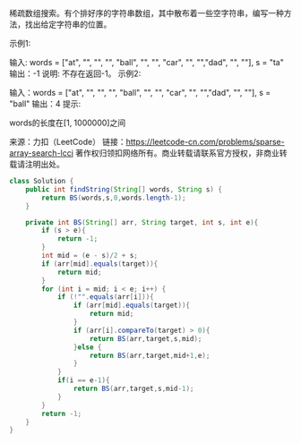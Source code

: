 稀疏数组搜索。有个排好序的字符串数组，其中散布着一些空字符串，编写一种方法，找出给定字符串的位置。

示例1:

 输入: words = ["at", "", "", "", "ball", "", "", "car", "", "","dad", "", ""], s = "ta"
 输出：-1
 说明: 不存在返回-1。
示例2:

 输入：words = ["at", "", "", "", "ball", "", "", "car", "", "","dad", "", ""], s = "ball"
 输出：4
提示:

words的长度在[1, 1000000]之间

来源：力扣（LeetCode）
链接：https://leetcode-cn.com/problems/sparse-array-search-lcci
著作权归领扣网络所有。商业转载请联系官方授权，非商业转载请注明出处。

```java
class Solution {
    public int findString(String[] words, String s) {
        return BS(words,s,0,words.length-1);
    }

    private int BS(String[] arr, String target, int s, int e){
        if (s > e){
            return -1;
        }
        int mid = (e - s)/2 + s;
        if (arr[mid].equals(target)){
            return mid;
        }
        for (int i = mid; i < e; i++) {
            if (!"".equals(arr[i])){
                if (arr[mid].equals(target)){
                    return mid;
                }
                if (arr[i].compareTo(target) > 0){
                    return BS(arr,target,s,mid);
                }else {
                    return BS(arr,target,mid+1,e);
                }
            }
            if(i == e-1){
                return BS(arr,target,s,mid-1);
            }
        }
        return -1;
    }
}
```

